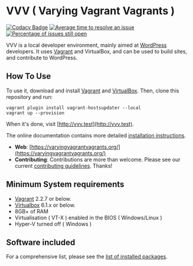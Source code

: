 # VVV ( Varying Vagrant Vagrants )

[![Codacy Badge](https://api.codacy.com/project/badge/Grade/206b06167aaf48aab24422cd417e8afa)](https://www.codacy.com/gh/Varying-Vagrant-Vagrants/VVV?utm_source=github.com&amp;utm_medium=referral&amp;utm_content=Varying-Vagrant-Vagrants/VVV&amp;utm_campaign=Badge_Grade) [![Average time to resolve an issue](http://isitmaintained.com/badge/resolution/varying-vagrant-vagrants/vvv.svg)](http://isitmaintained.com/project/varying-vagrant-vagrants/vvv "Average time to resolve an issue") [![Percentage of issues still open](http://isitmaintained.com/badge/open/varying-vagrant-vagrants/vvv.svg)](http://isitmaintained.com/project/varying-vagrant-vagrants/vvv "Percentage of issues still open")

VVV is a local developer environment, mainly aimed at [WordPress](https://wordpress.org) developers. It uses [Vagrant](https://www.vagrantup.com) and VirtualBox, and can be used to build sites, and contribute to WordPress.

## How To Use

To use it, download and install [Vagrant](https://www.vagrantup.com) and [VirtualBox](https://www.virtualbox.org/). Then, clone this repository and run:

```shell
vagrant plugin install vagrant-hostsupdater --local
vagrant up --provision
```

When it's done, visit [http://vvv.test](http://vvv.test).

The online documentation contains more detailed [installation instructions](https://varyingvagrantvagrants.org/docs/en-US/installation/).

* **Web**: [https://varyingvagrantvagrants.org/](https://varyingvagrantvagrants.org/)
* **Contributing**: Contributions are more than welcome. Please see our current [contributing guidelines](https://varyingvagrantvagrants.org/docs/en-US/contributing/). Thanks!

## Minimum System requirements

* [Vagrant](https://www.vagrantup.com) 2.2.7 or below.
* [Virtualbox](https://www.virtualbox.org) 6.1.x or below.
* 8GB+ of RAM
* Virtualisation ( VT-X ) enabled in the BIOS ( Windows/Linux )
* Hyper-V turned off ( Windows )

## Software included

For a comprehensive list, please see the [list of installed packages](https://varyingvagrantvagrants.org/docs/en-US/installed-packages/).

